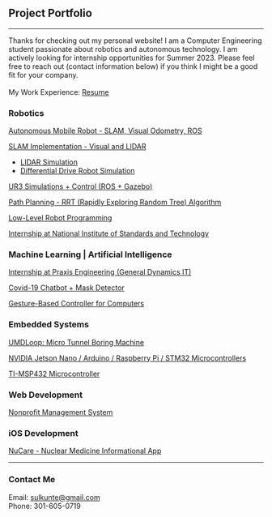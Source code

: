## Project Portfolio
---

Thanks for checking out my personal website! I am a Computer Engineering student passionate about robotics and autonomous technology. I am actively looking for internship opportunities for Summer 2023. Please feel free to reach out (contact information below) if you think I might be a good fit for your company.
<br><br>
My Work Experience: [Resume](https://drive.google.com/file/d/1Mx5H7oFSiSDuNXE5X0BaJCBTQRT8Yg6g/view?usp=sharing)

### Robotics
[Autonomous Mobile Robot - SLAM, Visual Odometry, ROS](/project_pages/selfDriving)

[SLAM Implementation - Visual and LIDAR](/project_pages/slam)

* [LIDAR Simulation](/project_pages/lidar)
* [Differential Drive Robot Simulation](/project_pages/diffDrive)

[UR3 Simulations + Control (ROS + Gazebo)](/project_pages/robo)

[Path Planning - RRT (Rapidly Exploring Random Tree) Algorithm](/project_pages/rrt)

[Low-Level Robot Programming](/project_pages/tirslk)

[Internship at National Institute of Standards and Technology](/project_pages/nist)

### Machine Learning | Artificial Intelligence

[Internship at Praxis Engineering (General Dynamics IT)](/project_pages/praxis)

[Covid-19 Chatbot + Mask Detector](/project_pages/chatbot)

[Gesture-Based Controller for Computers](/project_pages/gesture)

### Embedded Systems
[UMDLoop: Micro Tunnel Boring Machine](/project_pages/loop)

[NVIDIA Jetson Nano / Arduino / Raspberry Pi / STM32 Microcontrollers](project_pages/arduino)

[TI-MSP432 Microcontroller](/project_pages/tirslk)

### Web Development
[Nonprofit Management System](/project_pages/rmra)

### iOS Development
[NuCare - Nuclear Medicine Informational App](/project_pages/nucare)

---

### Contact Me
Email: sulkunte@gmail.com
<br>
Phone: 301-605-0719
